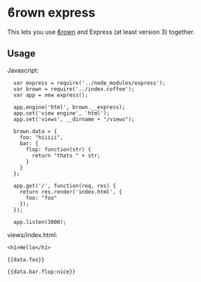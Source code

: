# ϐrown express 

This lets you use [ϐrown](https://npmjs.org/packages/brown) and Express (at least version 3) together.

## Usage

Javascript:

      var express = require('../node_modules/express');
      var brown = require('../index.coffee');
      var app = new express();

      app.engine('html', brown.__express);
      app.set('view engine', 'html');
      app.set('views', __dirname + "/views");

      brown.data = {
        foo: "hiiiii",
        bar: {
          flop: function(str) {
            return "thats " + str;
          }
        }
      };

      app.get('/', function(req, res) {
        return res.render('index.html', {
          foo: "foo"
        });
      });

      app.listen(3000);

views/index.html:

    <h1>Hello</h1>

    {{data.foo}}

    {{data.bar.flop:nice}}

